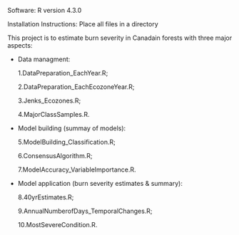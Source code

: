 Software: R version 4.3.0


Installation Instructions: Place all files in a directory


This project is to estimate burn severity in Canadain forests with three major aspects:


- Data managment:

    1.DataPreparation_EachYear.R;

    2.DataPreparation_EachEcozoneYear.R;

    3.Jenks_Ecozones.R;

    4.MajorClassSamples.R.

  
- Model building (summay of models):
  
    5.ModelBuilding_Classification.R;

    6.ConsensusAlgorithm.R;

    7.ModelAccuracy_VariableImportance.R.


- Model application (burn severity estimates & summary):
  
    8.40yrEstimates.R;

    9.AnnualNumberofDays_TemporalChanges.R;

    10.MostSevereCondition.R.
